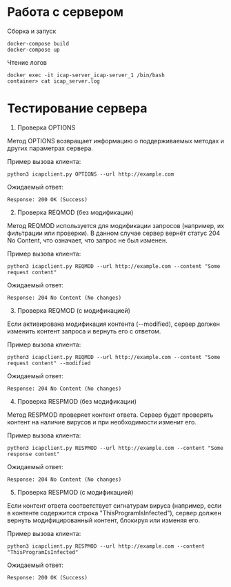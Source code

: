 # Работа с сервером
Сборка и запуск
```
docker-compose build
docker-compose up
```
Чтение логов
```
docker exec -it icap-server_icap-server_1 /bin/bash
container> cat icap_server.log
```
# Тестирование сервера
1. Проверка OPTIONS

Метод OPTIONS возвращает информацию о поддерживаемых методах и других параметрах сервера.

Пример вызова клиента:
```
python3 icapclient.py OPTIONS --url http://example.com
```
Ожидаемый ответ:
```
Response: 200 OK (Success)
```
2. Проверка REQMOD (без модификации)

Метод REQMOD используется для модификации запросов (например, их фильтрации или проверки). В данном случае сервер вернёт статус 204 No Content, что означает, что запрос не был изменен.

Пример вызова клиента:
```
python3 icapclient.py REQMOD --url http://example.com --content "Some request content"
```
Ожидаемый ответ:
```
Response: 204 No Content (No changes)
```
3. Проверка REQMOD (с модификацией)

Если активирована модификация контента (--modified), сервер должен изменить контент запроса и вернуть его с ответом.

Пример вызова клиента:
```
python3 icapclient.py REQMOD --url http://example.com --content "Some request content" --modified
```
Ожидаемый ответ:
```
Response: 204 No Content (No changes)
```
4. Проверка RESPMOD (без модификации)

Метод RESPMOD проверяет контент ответа. Сервер будет проверять контент на наличие вирусов и при необходимости изменит его.

Пример вызова клиента:
```
python3 icapclient.py RESPMOD --url http://example.com --content "Some response content"
```
Ожидаемый ответ:
```
Response: 204 No Content (No changes)
```
5. Проверка RESPMOD (с модификацией)

Если контент ответа соответствует сигнатурам вируса (например, если в контенте содержится строка "ThisProgramIsInfected"), сервер должен вернуть модифицированный контент, блокируя или изменяя его.

Пример вызова клиента:
```
python3 icapclient.py RESPMOD --url http://example.com --content "ThisProgramIsInfected"
```
Ожидаемый ответ:
```
Response: 200 OK (Success)
```
